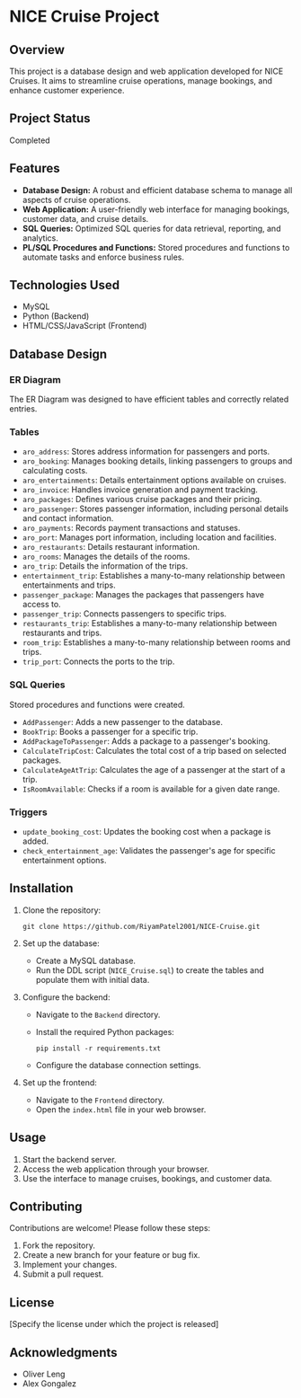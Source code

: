 # NICE Cruise Project

## Overview

This project is a database design and web application developed for NICE Cruises. It aims to streamline cruise operations, manage bookings, and enhance customer experience.

## Project Status
Completed

## Features

*   **Database Design:** A robust and efficient database schema to manage all aspects of cruise operations.
*   **Web Application:** A user-friendly web interface for managing bookings, customer data, and cruise details.
*   **SQL Queries:** Optimized SQL queries for data retrieval, reporting, and analytics.
*   **PL/SQL Procedures and Functions:** Stored procedures and functions to automate tasks and enforce business rules.

## Technologies Used

*   MySQL
*   Python (Backend)
*   HTML/CSS/JavaScript (Frontend)

## Database Design

### ER Diagram
The ER Diagram was designed to have efficient tables and correctly related entries.

### Tables

*   `aro_address`: Stores address information for passengers and ports.
*   `aro_booking`: Manages booking details, linking passengers to groups and calculating costs.
*   `aro_entertainments`: Details entertainment options available on cruises.
*   `aro_invoice`: Handles invoice generation and payment tracking.
*   `aro_packages`: Defines various cruise packages and their pricing.
*   `aro_passenger`: Stores passenger information, including personal details and contact information.
*   `aro_payments`: Records payment transactions and statuses.
*   `aro_port`: Manages port information, including location and facilities.
*   `aro_restaurants`: Details restaurant information.
*   `aro_rooms`: Manages the details of the rooms.
*   `aro_trip`: Details the information of the trips.
*   `entertainment_trip`: Establishes a many-to-many relationship between entertainments and trips.
*   `passenger_package`: Manages the packages that passengers have access to.
*   `passenger_trip`: Connects passengers to specific trips.
*   `restaurants_trip`: Establishes a many-to-many relationship between restaurants and trips.
*   `room_trip`: Establishes a many-to-many relationship between rooms and trips.
*   `trip_port`: Connects the ports to the trip.

### SQL Queries
Stored procedures and functions were created.

*   `AddPassenger`: Adds a new passenger to the database.
*   `BookTrip`: Books a passenger for a specific trip.
*   `AddPackageToPassenger`: Adds a package to a passenger's booking.
*   `CalculateTripCost`: Calculates the total cost of a trip based on selected packages.
*   `CalculateAgeAtTrip`: Calculates the age of a passenger at the start of a trip.
*   `IsRoomAvailable`: Checks if a room is available for a given date range.

### Triggers

*   `update_booking_cost`: Updates the booking cost when a package is added.
*   `check_entertainment_age`: Validates the passenger's age for specific entertainment options.

## Installation

1.  Clone the repository:

    ```
    git clone https://github.com/RiyamPatel2001/NICE-Cruise.git
    ```
2.  Set up the database:

    *   Create a MySQL database.
    *   Run the DDL script (`NICE_Cruise.sql`) to create the tables and populate them with initial data.
3.  Configure the backend:

    *   Navigate to the `Backend` directory.
    *   Install the required Python packages:

        ```
        pip install -r requirements.txt
        ```
    *   Configure the database connection settings.
4.  Set up the frontend:

    *   Navigate to the `Frontend` directory.
    *   Open the `index.html` file in your web browser.

## Usage

1.  Start the backend server.
2.  Access the web application through your browser.
3.  Use the interface to manage cruises, bookings, and customer data.

## Contributing

Contributions are welcome! Please follow these steps:

1.  Fork the repository.
2.  Create a new branch for your feature or bug fix.
3.  Implement your changes.
4.  Submit a pull request.

## License

[Specify the license under which the project is released]

## Acknowledgments

*   Oliver Leng
*   Alex Gongalez


